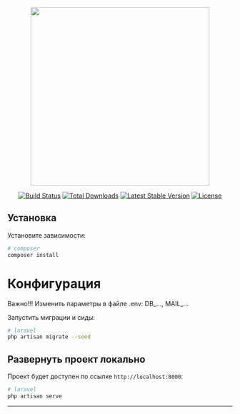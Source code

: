 <p align="center"><a href="https://laravel.com" target="_blank"><img src="https://raw.githubusercontent.com/laravel/art/master/logo-lockup/5%20SVG/2%20CMYK/1%20Full%20Color/laravel-logolockup-cmyk-red.svg" width="400"></a></p>

<p align="center">
<a href="https://travis-ci.org/laravel/framework"><img src="https://travis-ci.org/laravel/framework.svg" alt="Build Status"></a>
<a href="https://packagist.org/packages/laravel/framework"><img src="https://img.shields.io/packagist/dt/laravel/framework" alt="Total Downloads"></a>
<a href="https://packagist.org/packages/laravel/framework"><img src="https://img.shields.io/packagist/v/laravel/framework" alt="Latest Stable Version"></a>
<a href="https://packagist.org/packages/laravel/framework"><img src="https://img.shields.io/packagist/l/laravel/framework" alt="License"></a>
</p>

## Установка

Установите зависимости:

```bash
# composer
composer install
```

# Конфигурация

Важно!!!
Изменить параметры в файле .env:
DB_..., MAIL_...

Запустить миграции и сиды:
```bash
# laravel
php artisan migrate --seed
```

## Развернуть проект локально

Проект будет доступен по ссылке `http://localhost:8000`:

```bash
# laravel
php artisan serve
```

---
